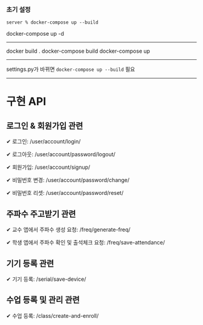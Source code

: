 
### 초기 설정

```shell
server % docker-compose up --build
```

docker-compose up -d

---

docker build .
docker-compose build
docker-compose up

---

settings.py가 바뀌면 `docker-compose up --build` 필요

---

# 구현 API

## 로그인 & 회원가입 관련
✔ 로그인: /user/account/login/

✔ 로그아웃: /user/account/password/logout/

✔ 회원가입: /user/account/signup/

✔ 비밀번호 변경: /user/account/password/change/

✔ 비밀번호 리셋: /user/account/password/reset/

## 주파수 주고받기 관련
✔ 교수 앱에서 주파수 생성 요청: /freq/generate-freq/

✔ 학생 앱에서 주파수 확인 및 출석체크 요청: /freq/save-attendance/

## 기기 등록 관련
✔ 기기 등록: /serial/save-device/


## 수업 등록 및 관리 관련
✔ 수업 등록: /class/create-and-enroll/
<!-- ✔ 수업 등록: /class/create-course/

✔ csv 파일로 수강 학생 등록: /class/enroll-students/ -->
